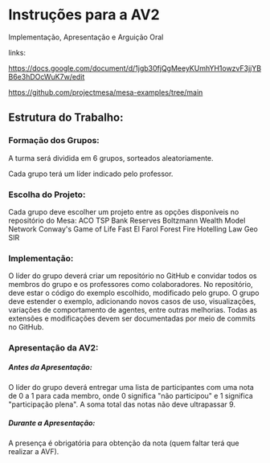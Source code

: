 # Instruções para a AV2
Implementação, Apresentação e Arguição Oral

links:

https://docs.google.com/document/d/1jgb30fjQgMeeyKUmhYH1owzvF3jjYBB6e3hDOcWuK7w/edit

https://github.com/projectmesa/mesa-examples/tree/main
## Estrutura do Trabalho:
### Formação dos Grupos:
A turma será dividida em 6 grupos, sorteados aleatoriamente.

Cada grupo terá um líder indicado pelo professor.

### Escolha do Projeto:
Cada grupo deve escolher um projeto entre as opções disponíveis no repositório do Mesa:
ACO TSP
Bank Reserves
Boltzmann Wealth Model Network
Conway's Game of Life Fast
El Farol
Forest Fire
Hotelling Law
Geo SIR
### Implementação:
O líder do grupo deverá criar um repositório no GitHub e convidar todos os membros do grupo e os professores como colaboradores.
No repositório, deve estar o código do exemplo escolhido, modificado pelo grupo.
O grupo deve estender o exemplo, adicionando novos casos de uso, visualizações, variações de comportamento de agentes, entre outras melhorias.
Todas as extensões e modificações devem ser documentadas por meio de commits no GitHub.
### Apresentação da AV2:
##### Antes da Apresentação:
O líder do grupo deverá entregar uma lista de participantes com uma nota de 0 a 1 para cada membro, onde 0 significa "não participou" e 1 significa "participação plena". A soma total das notas não deve ultrapassar 9.
#####  Durante a Apresentação:
A presença é obrigatória para obtenção da nota (quem faltar terá que realizar a AVF).
